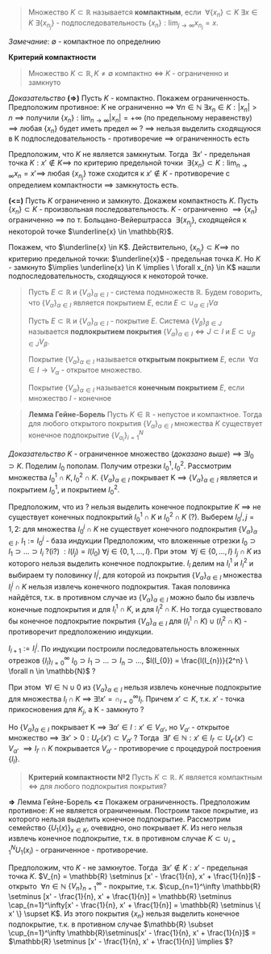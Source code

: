 >Множество $K \subset \mathbb{R}$ называется **компактным**, если $\ \forall \{ x_{n} \} \subset K \ \exists x \in K \ \exists \{ x_{n_{j}} \}$ - подпоследовательность $\{ x_{n} \} : \lim_{ j \to \infty } x_{n_{j}} = x$.

*Замечание*: $\emptyset$ - компактное по определнию

**Критерий компактности**
>Множество $K \subset \mathbb{R}, K \neq \emptyset$ компактно $\iff$ $K$ - ограниченно и замкнуто

*Доказательство*
**(=>)** Пусть $K$ - компактно. Покажем ограниченность. 
Предположим противное: $K$ не ограниченно $\implies \ \forall n \in \mathbb{N} \ \exists x_{n} \in K : |x_{n}| > n$ $\implies$ получили $\{ x_{n} \} : \lim_{ n \to \infty }|x_{n}| = +\infty$ (по предельному неравенству) $\implies$ любая $\{ x_{n} \}$ будет иметь предел $\infty$ ? $\implies$ нельзя выделить сходящуюся в K подпоследовательность - противоречие $\implies$ ограниченность есть

Предположим, что $K$ не является замкнутым. Тогда $\ \exists x'$ - предельная точка $K : x' \not\in K \implies$ по критерию предельной точки $\ \exists \{ x_{n} \} \subset K : \lim_{ n \to \infty }x_{n} = x' \implies$ любая $\{ x_{n_{j}} \}$ тоже сходится к $x' \not\in K$ - противоречие с определием компактности $\implies$ замкнутость есть.

**(<=)** Пусть $K$ ограниченно и замкнуто. Докажем компактность $K$.
Пусть $\{ x_{n} \} \subset K$ - произвольная последовательность. $K$ - ограниченно $\implies \{ x_{n} \}$ ограниченно $\implies$ по т. Больцано-Вейерштрасса $\ \exists \{ x_{n_{j}} \}$, сходящейся к некоторой точке $\underline{x} \in \mathbb{R}$. 

Покажем, что $\underline{x} \in K$. Действительно, $\{x_{n_{j}}\} \subset K \implies$ по критерию предельной точки: $\underline{x}$ - предельная точка $K$. Но $K$ - замкнуто $\implies \underline{x} \in K \implies \ \forall x_{n} \in K$ нашли подпоследовательность, сходящуюся к некоторой точке.

>Пусть $E \subset \mathbb{R}$ и $\{{V_{\alpha}}\}_{\alpha \in I}$ - система подмножеств $\mathbb{R}$. Будем говорить, что $\{{V_{\alpha}}\}_{\alpha \in I}$ является покрытием $E$, если $E \subset \cup_{\alpha \in I}V\alpha$
>
>Пусть $E \subset \mathbb{R}$ и $\{{V_{\alpha}}\}_{\alpha \in I}$ - покрытие $E$. Система $\{{V_{\beta}}\}_{\beta \in J}$ называется **подпокрытием покрытия** $\{{V_{\alpha}}\}_{\alpha \in I} \iff J \subset I \text{ и } E \subset \cup_{\beta \in J}V_{\beta}$. 
>
>Покрытие $\{{V_{\alpha}}\}_{\alpha \in I}$ называется **открытым покрытием** $E$, если $\ \forall \alpha \in I \to V_{\alpha}$ - открытое множество.
>
>Покрытие $\{{V_{\alpha}}\}_{\alpha \in I}$ называется **конечным покрытием** $E$, если множество $I$ - конечное

>**Лемма Гейне-Борель**
>Пусть $K \in \mathbb{R}$ - непустое и компактное. Тогда для любого открытого покрытия $\{{V_{\alpha}}\}_{\alpha \in I}$ множества $K$ существует конечное подпокрытие $\{{V_{\alpha_{i}}}\}_{i=1}^{N}$ 

*Доказательство*
$K$ - ограниченное множество (*доказано выше*) $\implies \ \exists I_{0} \supset K$. 
Поделим $I_{0}$ пополам. Получим отрезки $I_{0}^{1}, I_{0}^{2}$. 
Рассмотрим множества $I_{0}^{1} \cap K, I_{0}^2 \cap K$. $\{{V_{\alpha}}\}_{\alpha \in I}$ покрывает K $\implies$ $\{{V_{\alpha}}\}_{\alpha \in I}$ является и покрытием $I_{0}^{1}$, и покрытием $I_{0}^{2}$. 

Предположим, что из ? нельзя выделить конечное подпокрытие $K$ $\implies$ не существует конечных подпокрытий $I_{0}^{1} \cap K$  и $I_{0}^{2} \cap K$ (?). Выберем $I_{0}^{j}, j = 1,2:$ для множества $I_{0}^{j} \cap K$ не существует конечного подпокрытия $\{{V_{\alpha}}\}_{\alpha \in I}$. 
$I_{1}:= I_{0}^{j}$ - база индукции
Предположим, что вложенные отрезки $I_{0} \supset I_{1} \supset \dots \supset I_{i}$ ?(i?) $: l(I_{j}) = l(I_{0}) \ \forall j \in \{ 0, 1, \dots, l \}$. При этом $\ \forall j \in \{0, \dots, l\} \ I_{j} \cap K$ из которого нельзя выделить конечное подпокрытие. $I_{l}$ делим на $I_{l}^{1}$ и $I_{l}^2$ и выбираем ту половинку $I_{l}^{j}$, для которой из покрытия $\{{V_{\alpha}}\}_{\alpha \in I}$ множества $I_{l}^{j} \cap K$ нельзя извлечь конечного подпокрытия. Такая половинка найдётся, т.к. в противном случае из $\{{V_{\alpha}}\}_{\alpha \in I}$ можно было бы извлечь конечные подпокрытия и для $I_{l}^1 \cap K$, и для $I_{l}^{2} \cap K$. Но тогда существовало бы конечное подпокрытие покрытия $\{{V_{\alpha}}\}_{\alpha \in I}$ для $(I_{l}^{1} \cap K) \cup (I_{l}^{2} \cap K)$ - противоречит предположению индукции.

$I_{l+1} := I_{l}^{j}$. По индукции построили последовательность вложенных отрезков $\{I_{l}\}_{l=0}^\infty$ $I_{0} \supset I_{1} \supset \dots \supset I_n \supset \dots$, $l(I_{0}) = \frac{l(I_{n})}{2^n} \ \forall n \in \mathbb{N}$ ?

При этом $\ \forall l \in \mathbb{N} \cup {0}$ из $\{{V_{\alpha}}\}_{\alpha \in I}$ нельзя извлечь конечные подпокрытие для множества $I_{l} \cap K$ $\implies \ \exists! x' = \cap_{l=0}^\infty I_{l}$. Причем $x' \subset K$, т.к. $x'$ - точка прикосновения для $K_{j}$, а K - замкнуто ?

Но $\{{V_{\alpha}}\}_{\alpha \in I}$ покрывает K $\implies \ \exists \alpha' \in I : x' \in V_{\alpha'}$, но $V_{\alpha'}$ - открытое множество $\implies \ \exists x' > 0 : U_{\epsilon'}(x') \subset V_{\alpha'}$ ? Тогда $\ \exists l' \in \mathbb{N} : x' \in I_{l'} \subset U_{\epsilon'}(x') \subset V_{\alpha'}$ $\implies I_{l'} \cap K$ покрывается $V_{\alpha'}$ - противоречие с процедурой построения $\{ I_{l} \}$.

>**Критерий компактности №2**
>Пусть $K \subset \mathbb{R}$. $K$ является компактным $\iff$ для любого подпокрытия покрытия?
>

**=>** Лемма Гейне-Борель
**<=** Покажем ограниченность. Предположим противное: $K$ не является ограниченным. Построим такое покрытие, из которого нельзя выделить конечное подпокрытие. Рассмотрим семейство $\{ U_{1}(x) \}_{x\in K}$, очевидно, оно покрывает $K$. Из него нельзя извлечь конечное подпокрытие, т.к. в противном случае $K \subset \cup_{i=1}^{N}U_{1}(x_{i})$ - ограниченное - противоречие.

Предположим, что $K$ - не замкнутое. Тогда $\ \exists x' \not\in K : x'$ - предельная точка $K$.
$V_{n} = \mathbb{R} \setminus [x' - \frac{1}{n}, x' + \frac{1}{n}]$ - открыто $\ \forall n \in \mathbb{N}$
$\{ V_{n} \}_{n=1}^\infty$ - покрытие, т.к.  $\cup_{n=1}^\infty \mathbb{R} \setminus [x' - \frac{1}{n}, x' + \frac{1}{n}] = \mathbb{R}  \setminus \cap_{n=1}^\infty[x' - \frac{1}{n}, x' + \frac{1}{n}] = \mathbb{R} \setminus \{ x' \} \supset K$. Из этого покрытия $\{ x_{n} \}$ нельзя выделить конечное подпокрытие, т.к. в противном случае $\mathbb{R} \subset \cup_{n=1}^\infty \mathbb{R}\setminus[x' - \frac{1}{n}, x' + \frac{1}{n}]$ = $\mathbb{R} \setminus [x' - \frac{1}{n}, x' + \frac{1}{n}] \implies $? 